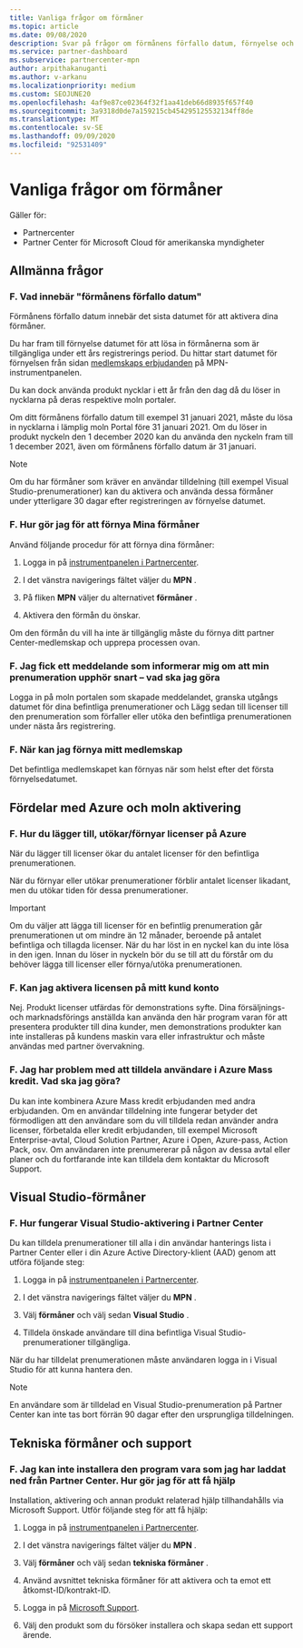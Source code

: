```yaml
---
title: Vanliga frågor om förmåner
ms.topic: article
ms.date: 09/08/2020
description: Svar på frågor om förmånens förfallo datum, förnyelse och aktivering av licenser för Azure, molnet, Visual Studio och tekniska och support förmåner
ms.service: partner-dashboard
ms.subservice: partnercenter-mpn
author: arpithakanuganti
ms.author: v-arkanu
ms.localizationpriority: medium
ms.custom: SEOJUNE20
ms.openlocfilehash: 4af9e87ce02364f32f1aa41deb66d8935f657f40
ms.sourcegitcommit: 3a9318d0de7a159215cb454295125532134ff8de
ms.translationtype: MT
ms.contentlocale: sv-SE
ms.lasthandoff: 09/09/2020
ms.locfileid: "92531409"
---
```

# <a name="benefits-faq"></a>Vanliga frågor om förmåner

Gäller för:

- Partnercenter
- Partner Center för Microsoft Cloud för amerikanska myndigheter

## <a name="general-questions"></a>Allmänna frågor

### <a name="q-what-does-benefit-expiry-date-mean"></a>F. Vad innebär "förmånens förfallo datum"

Förmånens förfallo datum innebär det sista datumet för att aktivera dina förmåner.

Du har fram till förnyelse datumet för att lösa in förmånerna som är tillgängliga under ett års registrerings period. Du hittar start datumet för förnyelsen från sidan [medlemskaps erbjudanden](https://partner.microsoft.com/dashboard/mpn/offers) på MPN-instrumentpanelen.

Du kan dock använda produkt nycklar i ett år från den dag då du löser in nycklarna på deras respektive moln portaler.

Om ditt förmånens förfallo datum till exempel 31 januari 2021, måste du lösa in nycklarna i lämplig moln Portal före 31 januari 2021. Om du löser in produkt nyckeln den 1 december 2020 kan du använda den nyckeln fram till 1 december 2021, även om förmånens förfallo datum är 31 januari.

>[!NOTE]
>Om du har förmåner som kräver en användar tilldelning (till exempel Visual Studio-prenumerationer) kan du aktivera och använda dessa förmåner under ytterligare 30 dagar efter registreringen av förnyelse datumet.

### <a name="q-how-do-i-renew-my-benefits"></a>F. Hur gör jag för att förnya Mina förmåner

Använd följande procedur för att förnya dina förmåner:

1. Logga in på [instrumentpanelen i Partnercenter](https://partner.microsoft.com/dashboard/).

2. I det vänstra navigerings fältet väljer du **MPN** .

3. På fliken **MPN** väljer du alternativet **förmåner** .

4. Aktivera den förmån du önskar.

Om den förmån du vill ha inte är tillgänglig måste du förnya ditt partner Center-medlemskap och upprepa processen ovan.

### <a name="q-i-received-a-notification-informing-me-that-my-subscription-is-expiring-soon---what-should-i-do"></a>F. Jag fick ett meddelande som informerar mig om att min prenumeration upphör snart – vad ska jag göra

Logga in på moln portalen som skapade meddelandet, granska utgångs datumet för dina befintliga prenumerationer och Lägg sedan till licenser till den prenumeration som förfaller eller utöka den befintliga prenumerationen under nästa års registrering.

### <a name="q-when-can-i-renew-my-membership"></a>F. När kan jag förnya mitt medlemskap

Det befintliga medlemskapet kan förnyas när som helst efter det första förnyelsedatumet.

## <a name="azure-and-cloud-activation-benefits"></a>Fördelar med Azure och moln aktivering

### <a name="q-how-does-adding-extendingrenewing-licenses-work-on-azure"></a>F. Hur du lägger till, utökar/förnyar licenser på Azure

När du lägger till licenser ökar du antalet licenser för den befintliga prenumerationen.

När du förnyar eller utökar prenumerationer förblir antalet licenser likadant, men du utökar tiden för dessa prenumerationer.

>[!IMPORTANT]
>Om du väljer att lägga till licenser för en befintlig prenumeration går prenumerationen ut om mindre än 12 månader, beroende på antalet befintliga och tillagda licenser. När du har löst in en nyckel kan du inte lösa in den igen. Innan du löser in nyckeln bör du se till att du förstår om du behöver lägga till licenser eller förnya/utöka prenumerationen.

### <a name="q-can-i-activate-the-license-on-my-customers-account"></a>F. Kan jag aktivera licensen på mitt kund konto

Nej. Produkt licenser utfärdas för demonstrations syfte. Dina försäljnings-och marknadsförings anställda kan använda den här program varan för att presentera produkter till dina kunder, men demonstrations produkter kan inte installeras på kundens maskin vara eller infrastruktur och måste användas med partner övervakning.

### <a name="q-im-having-trouble-assigning-users-in-azure-bulk-credit-what-should-i-do"></a>F. Jag har problem med att tilldela användare i Azure Mass kredit. Vad ska jag göra?

Du kan inte kombinera Azure Mass kredit erbjudanden med andra erbjudanden. Om en användar tilldelning inte fungerar betyder det förmodligen att den användare som du vill tilldela redan använder andra licenser, förbetalda eller kredit erbjudanden, till exempel Microsoft Enterprise-avtal, Cloud Solution Partner, Azure i Open, Azure-pass, Action Pack, osv. Om användaren inte prenumererar på någon av dessa avtal eller planer och du fortfarande inte kan tilldela dem kontaktar du Microsoft Support.

## <a name="visual-studio-benefits"></a>Visual Studio-förmåner

### <a name="q-how-does-visual-studio-activation-work-in-partner-center"></a>F. Hur fungerar Visual Studio-aktivering i Partner Center

Du kan tilldela prenumerationer till alla i din användar hanterings lista i Partner Center eller i din Azure Active Directory-klient (AAD) genom att utföra följande steg:

1. Logga in på [instrumentpanelen i Partnercenter](https://partner.microsoft.com/dashboard/).

2. I det vänstra navigerings fältet väljer du **MPN** .

3. Välj **förmåner** och välj sedan **Visual Studio** .

4. Tilldela önskade användare till dina befintliga Visual Studio-prenumerationer tillgängliga.

När du har tilldelat prenumerationen måste användaren logga in i Visual Studio för att kunna hantera den.

>[!Note]
> En användare som är tilldelad en Visual Studio-prenumeration på Partner Center kan inte tas bort förrän 90 dagar efter den ursprungliga tilldelningen.

## <a name="technical-benefits-and-support"></a>Tekniska förmåner och support

### <a name="q-i-cant-install-the-software-i-downloaded-from-partner-center-how-do-i-get-help"></a>F. Jag kan inte installera den program vara som jag har laddat ned från Partner Center. Hur gör jag för att få hjälp

Installation, aktivering och annan produkt relaterad hjälp tillhandahålls via Microsoft Support. Utför följande steg för att få hjälp:

1. Logga in på [instrumentpanelen i Partnercenter](https://partner.microsoft.com/dashboard/).

2. I det vänstra navigerings fältet väljer du **MPN** .

3. Välj **förmåner** och välj sedan **tekniska förmåner** .

4. Använd avsnittet tekniska förmåner för att aktivera och ta emot ett åtkomst-ID/kontrakt-ID.

5. Logga in på [Microsoft Support](https://support.microsoft.com/supportforbusiness/productselection).

6. Välj den produkt som du försöker installera och skapa sedan ett support ärende.
